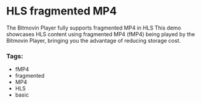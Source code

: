 # HLS fragmented MP4

The Bitmovin Player fully supports fragmented MP4 in HLS
This demo showcases HLS content using fragmented MP4 (fMP4) being played by the Bitmovin Player, bringing you the advantage of reducing storage cost.

### Tags:

  - fMP4
  - fragmented
  - MP4
  - HLS
  - basic